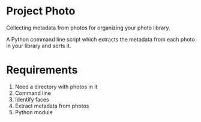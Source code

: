 # Project Photo
Collecting metadata from photos for organizing your photo library.

A Python command line script which extracts the metadata from each photo in your library and sorts it.

# Requirements
1. Need a directory with photos in it
2. Command line
3. Identify faces
4. Extract metadata from photos
5. Python module
